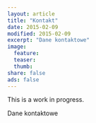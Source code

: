 ```yaml
---
layout: article
title: "Kontakt"
date: 2015-02-09
modified: 2015-02-09
excerpt: "Dane kontaktowe"
image:
  feature:
  teaser:
  thumb:
share: false
ads: false
---
```


This is a work in progress.

Dane kontaktowe